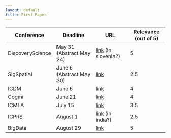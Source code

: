 ```yaml
---
layout: default
title: First Paper
---
```


| Conference           |  Deadline       | URL | Relevance (out of 5) |
|--------------------------|---------------------------------|-----------------------|----|
|DiscoveryScience      | May 31 (Abstract May 24)           |<a href="https://ds2025.ijs.si/calls/" target="_blank">link</a> (in slovenia?)|5|
|SigSpatial      | June 6 (Abstract May 30)           |<a href="https://sigspatial2025.sigspatial.org/research-submission/" target="_blank">link</a>|2.5|
|ICDM      | June 6           |<a href="https://www3.cs.stonybrook.edu/~icdm2025/keydates.html" target="_blank">link</a>|4|
|Cogmi      | June 21           |<a href="https://www.sis.pitt.edu/lersais/conference/cogmi/2025/call-for-full-papers/" target="_blank">link</a>|4|
|ICMLA      | July 15           |<a href="https://www.icmla-conference.org/icmla25/keydates.html" target="_blank">link</a>|3.5|
|ICPRS      | August 1           |<a href="https://www.icprs.org/index.html#callforpapers" target="_blank">link</a> (in india?)|2.5|
|BigData      | August 29           |<a href="https://conferences.cis.um.edu.mo/ieeebigdata2025/cfp.html" target="_blank">link</a>|5|